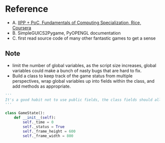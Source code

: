 # Reference

- A. [IIPP + PoC, Fundamentals of Computing Specialization, Rice, Coursera](https://www.coursera.org/specializations/computer-fundamentals)
- B. SimpleGUICS2Pygame, PyOPENGL documentation
- C. first read source code of many other fantastic games to get a sense


## Note
- limit the number of global variables, as the script size increases, global variables could make a bunch of nasty bugs that are hard to fix.
- Build a class to keep track of the game status from multiple perspectives, wrap global variables up into fields within the class, and add methods as appropriate.

```python
'''
It's a good habit not to use public fields, the class fields should all be private. Private means the fields are only visible within the class and should not be handled or manipulated from outside.
'''

class GameState():
    def __init__(self):
        self._time = 0
        self._status = True
        self._frame_height = 600   
        self._frame_width = 800
```

